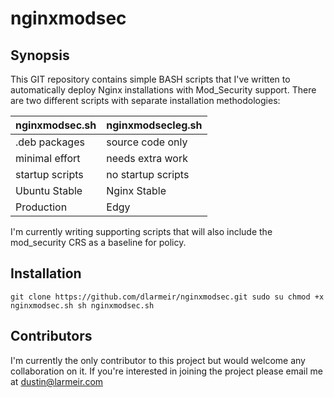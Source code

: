 # nginxmodsec 

## Synopsis

This GIT repository contains simple BASH scripts that I've written to automatically deploy Nginx installations with Mod_Security support.
There are two different scripts with separate installation methodologies:

nginxmodsec.sh  | nginxmodsecleg.sh
----------------|-------------------
.deb packages   | source code only
minimal effort  | needs extra work
startup scripts | no startup scripts
Ubuntu Stable   | Nginx Stable
Production	| Edgy

I'm currently writing supporting scripts that will also include the mod_security CRS as a baseline for policy.

## Installation 

``git clone https://github.com/dlarmeir/nginxmodsec.git
sudo su
chmod +x nginxmodsec.sh
sh nginxmodsec.sh``

## Contributors

I'm currently the only contributor to this project but would welcome any collaboration on it. If you're interested in joining the project please email me at dustin@larmeir.com

